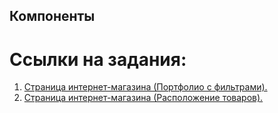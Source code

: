 ## Компоненты

# Ссылки на задания:

1. [Страница интернет-магазина (Портфолио с фильтрами).](https://github.com/Stimul88/Events-state-react/tree/main/Filter)
2. [Страница интернет-магазина (Расположение товаров).](https://github.com/Stimul88/Events-state-react/tree/main/Layouts)